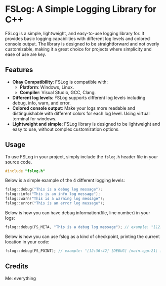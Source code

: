 # FSLog: A Simple Logging Library for C++

FSLog is a simple, lightweight, and easy-to-use logging library for. It provides basic logging capabilities with different log levels and colored console output. The library is designed to be straightforward and not overly customizable, making it a great choice for projects where simplicity and ease of use are key.

## Features

- **Okay Compatibility**: FSLog is compatible with:
    - **Platform**: Windows, Linux.
    - **Compiler**: Visual Studio, GCC, Clang.
- **Different log levels**: FSLog supports different log levels including debug, info, warn, and error.
- **Colored console output**: Make your logs more readable and distinguishable with different colors for each log level. Using virtual terminal for windows.
- **Lightweight and simple**: FSLog library is designed to be lightweight and easy to use, without complex customization options.

## Usage

To use FSLog in your project, simply include the `fslog.h` header file in your source code.

```cpp
#include "fslog.h"
```

Below is a simple example of the 4 different logging levels:

```cpp
fslog::debug("This is a debug log message");
fslog::info("This is an info log message");
fslog::warn("This is a warning log message");
fslog::error("This is an error log message");
```

Below is how you can have debug information(file, line number) in your logs:

```cpp
fslog::debug(FS_META, "This is a debug log message"); // example: "[12:36:42] [DEBUG] [main.cpp:21] This is a debug log message"
```

Below is how you can use fslog as a kind of checkpoint, printing the current location in your code:

```cpp
fslog::debug(FS_POINT); // example: "[12:36:42] [DEBUG] [main.cpp:21] int main(int, char**)"
```

## Credits

Me: everything